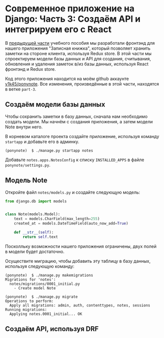 # Современное приложение на Django: Часть 3: Создаём API и интегрируем его с React

В [предыдущей части](http://v1k45.com/blog/modern-django-part-2-redux-and-react-router-setup/) учебного пособия мы разработали фронтэнд для нашего приложения "Записная книжка", который позволяет хранить заметки на стороне клиента, используя Redux store. В этой части мы спроектируем модели базы данных и API для создания, считывания, обновления и удаления заметок в/из базы данных, используя React фронтэнд и Redux store.

Код этого приложения находится на моём github аккаунте [v1k45/ponynote](https://github.com/v1k45/ponynote). Все изменения, произведённые в этой части, находятся в ветке `part-3`.

## Создаём модели базы данных

Чтобы сохранить заметки в базу данных, сначала нам необходимо создать модели. Мы начнём с создания приложения, а затем модели Note внутри него.

В корневом каталоге проекта создайте приложение, используя команду `startapp` и добавьте его в админку.

```
(ponynote)  $ ./manage.py startapp notes
```

Добавьте `notes.apps.NotesConfig` к списку `INSTALLED_APPS` в файле `ponynote/settings.py`.

## Модель Note

Откройте файл `notes/models.py` и создайте следующую модель:

```python
from django.db import models


class Note(models.Model):
    text = models.CharField(max_length=255)
    created_at = models.DateTimeField(auto_now_add=True)

    def __str__(self):
        return self.text
```

Посколльку возможности нашего приложения ограничены, двух полей в модели будет достаточно.

Осуществите миграцию, чтобы добавить эту таблицу в базу данных, используя следующую команду:

```
(ponynote)  $ ./manage.py makemigrations
Migrations for 'notes':
  notes/migrations/0001_initial.py
    - Create model Note

(ponynote)  $ ./manage.py migrate
Operations to perform:
  Apply all migrations: admin, auth, contenttypes, notes, sessions
Running migrations:
  Applying notes.0001_initial... OK
```

## Создаём API, используя DRF